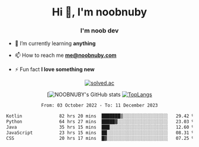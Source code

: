 <h1 align="center">Hi 👋, I'm noobnuby</h1>
<h3 align="center">I'm noob dev</h3>

- 🌱 I’m currently learning **anything**

- 📫 How to reach me **me@noobnuby.com**

- ⚡ Fun fact **I love something new**

<div align="center">
  
[![solved.ac](https://solvedac-cards-starcea.paring.moe/profile/noobnuby)](https://solved.ac/profile/noobnuby)

<div>
<div align="center">

[![NOOBNUBY's GitHub stats](https://github-readme-stats.vercel.app/api?username=NOOBNUBY&show_icons=true&theme=dark)
[![TopLangs](https://github-readme-stats.vercel.app/api/top-langs/?username=NOOBNUBY&layout=compact&theme=dark)](https://github.com/anuraghazra/github-readme-stats)

</div>

<!--START_SECTION:waka-->

```txt
From: 03 October 2022 - To: 11 December 2023

Kotlin              82 hrs 20 mins  ███████▒░░░░░░░░░░░░░░░░░   29.42 %
Python              64 hrs 27 mins  █████▓░░░░░░░░░░░░░░░░░░░   23.03 %
Java                35 hrs 15 mins  ███░░░░░░░░░░░░░░░░░░░░░░   12.60 %
JavaScript          23 hrs 15 mins  ██░░░░░░░░░░░░░░░░░░░░░░░   08.31 %
CSS                 20 hrs 17 mins  █▓░░░░░░░░░░░░░░░░░░░░░░░   07.25 %
```

<!--END_SECTION:waka-->
